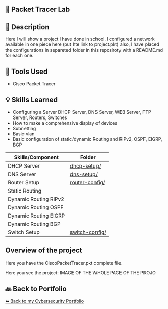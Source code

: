 ## 🎯 Packet Tracer Lab


## 📝 Description

Here I will show a project I have done in school. I configured a network available in one piece here (put hte link to project.pkt) also, I have placed the configurations in separeted folder in this reposiroty with a README.md for each one.

## 🔧 Tools Used

- Cisco Packet Tracer

## 💡 Skills Learned

- Configuring a Server DHCP Server, DNS Server, WEB Server, FTP Server, Routers, Switches
- How to make a comprehensive display of devices
- Subnetting
- Basic vlan
- Basic configuration of static/dynamic Routing and RIPv2, OSPF, EIGRP, BGP

| Skills/Component        |         Folder           |
|-------------------------|-----------------------------|
| DHCP Server             | [dhcp-setup/](dhcp-setup/) |
| DNS Server              | [dns-setup/](dns-setup/) |
| Router Setup            | [router-config/](router-config/) |
| Static Routing          |  |
| Dynamic Routing RIPv2   |  |
| Dynamic Routing OSPF    |  |
| Dynamic Routing EIGRP   |  |
| Dynamic Routing BGP     |  |
| Switch Setup            | [switch-config/](switch-config/) |



## Overview of the project

Here you have the CiscoPacketTracer.pkt complete file.


Here you see the project:
IMAGE OF THE WHOLE PAGE OF THE PROJO



## 🔙 Back to Portfolio
[⬅️ Back to my Cybersecurity Portfolio](https://github.com/RobinBoucherSec/RobinBoucherSec)
